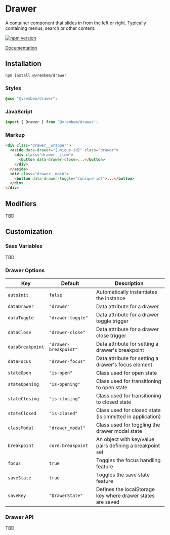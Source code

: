 # Drawer

A container component that slides in from the left or right. Typically containing menus, search or other content.

[![npm version](https://img.shields.io/npm/v/%40vrembem%2Fdrawer.svg)](https://www.npmjs.com/package/%40vrembem%2Fdrawer)

[Documentation](https://vrembem.com/packages/drawer)

## Installation

```
npm install @vrembem/drawer
```

### Styles

```scss
@use "@vrembem/drawer";
```

### JavaScript

```js
import { Drawer } from '@vrembem/drawer';
```

### Markup

```html
<div class="drawer__wrapper">
  <aside data-drawer="[unique-id]" class="drawer">
    <div class="drawer__item">
      <button data-drawer-close>...</button>
    </div>
  </aside>
  <div class="drawer__main">
    <button data-drawer-toggle="[unique-id]">...</button>
  </div>
</div>
```

## Modifiers

TBD

## Customization

### Sass Variables

TBD

### Drawer Options

Key | Default | Description
---|---|---
`autoInit` | `false` | Automatically instantiates the instance
`dataDrawer` | `"drawer"` | Data attribute for a drawer
`dataToggle` | `"drawer-toggle"` | Data attribute for a drawer toggle trigger
`dataClose` | `"drawer-close"` | Data attribute for a drawer close trigger
`dataBreakpoint` | `"drawer-breakpoint"` | Data attribute for setting a drawer's breakpoint
`dataFocus` | `"drawer-focus"` | Data attribute for setting a drawer's focus element
`stateOpen` | `"is-open"` | Class used for open state
`stateOpening` | `"is-opening"` | Class used for transitioning to open state
`stateClosing` | `"is-closing"` | Class used for transitioning to closed state
`stateClosed` | `"is-closed"` | Class used for closed state (is ommitted in application)
`classModal` | `"drawer_modal"` | Class used for toggling the drawer modal state
`breakpoint` | `core.breakpoint` | An object with key/value pairs defining a breakpoint set
`focus` | `true` | Toggles the focus handling feature
`saveState` | `true` | Toggles the save state feature
`saveKey` | `"DrawerState"` | Defines the localStorage key where drawer states are saved

### Drawer API

TBD
